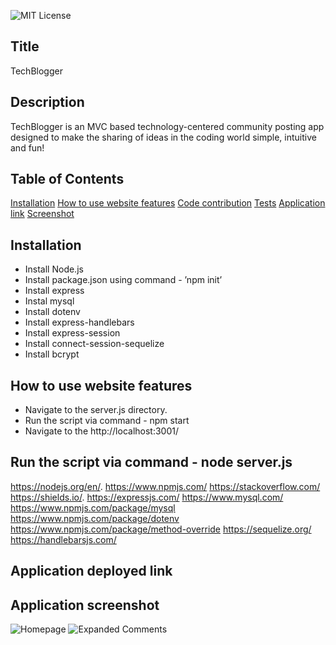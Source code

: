 
![MIT License](https://img.shields.io/badge/license-MIT-green?raw=true)  

## Title 
TechBlogger

## Description 
TechBlogger is an MVC based technology-centered community posting app designed to make the sharing of ideas in the coding world simple, intuitive and fun!

## Table of Contents
[Installation](#installation)
[How to use website features](#how-to-use-website-features)
[Code contribution](#code-contribution)
[Tests](#tests)
[Application link](#application-deployed-link)
[Screenshot](#application-screenshot)

## Installation
- Install Node.js  
- Install package.json using command - ’npm init’
- Install express
- Instal mysql
- Install dotenv
- Install express-handlebars
- Install express-session
- Install connect-session-sequelize
- Install bcrypt

## How to use website features
- Navigate to the server.js directory.
- Run the script via command - npm start
- Navigate to the http://localhost:3001/

## Run the script via command - node server.js
https://nodejs.org/en/.
https://www.npmjs.com/
https://stackoverflow.com/
https://shields.io/.
https://expressjs.com/
https://www.mysql.com/
https://www.npmjs.com/package/mysql
https://www.npmjs.com/package/dotenv
https://www.npmjs.com/package/method-override 
https://sequelize.org/ 
https://handlebarsjs.com/ 

## Application deployed link


## Application screenshot
![Homepage](./tech-blog/public/Images/HomePage.PNG)
![Expanded Comments](./tech-blog/public/Images/Comments.PNG)